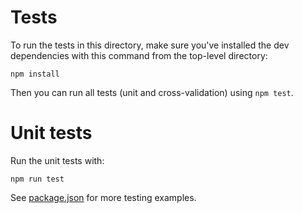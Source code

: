 # Tests

To run the tests in this directory, make sure you've installed the dev dependencies with this command from the top-level directory:

```
npm install
```

Then you can run all tests (unit and cross-validation) using `npm test`.

# Unit tests
Run the unit tests with:

```
npm run test
```

See [package.json](../package.json) for more testing examples.
